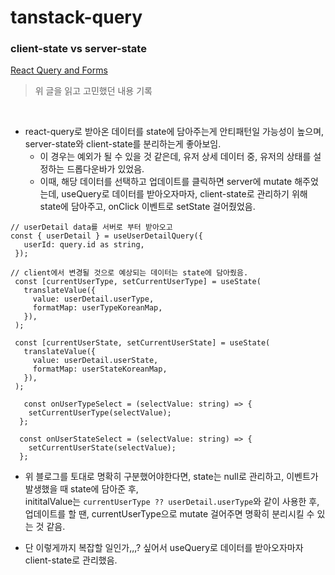 # tanstack-query

### client-state vs server-state

[React Query and Forms](https://tkdodo.eu/blog/react-query-and-forms)

> 위 글을 읽고 고민했던 내용 기록

<br>

- react-query로 받아온 데이터를 state에 담아주는게 안티패턴일 가능성이 높으며, server-state와 client-state를 분리하는게 좋아보임.
  - 이 경우는 예외가 될 수 있을 것 같은데, 유저 상세 데이터 중, 유저의 상태를 설정하는 드롭다운바가 있었음.
  - 이때, 해당 데이터를 선택하고 업데이트를 클릭하면 server에 mutate 해주었는데, useQuery로 데이터를 받아오자마자, client-state로 관리하기 위해 state에 담아주고, onClick 이벤트로 setState 걸어줬었음.

```TSX
// userDetail data를 서버로 부터 받아오고
const { userDetail } = useUserDetailQuery({
   userId: query.id as string,
 });

// client에서 변경될 것으로 예상되는 데이터는 state에 담아줬음.
 const [currentUserType, setCurrentUserType] = useState(
   translateValue({
     value: userDetail.userType,
     formatMap: userTypeKoreanMap,
   }),
 );

 const [currentUserState, setCurrentUserState] = useState(
   translateValue({
     value: userDetail.userState,
     formatMap: userStateKoreanMap,
   }),
 );

   const onUserTypeSelect = (selectValue: string) => {
    setCurrentUserType(selectValue);
  };

  const onUserStateSelect = (selectValue: string) => {
    setCurrentUserState(selectValue);
  };
```

- 위 블로그를 토대로 명확히 구분했어야한다면, state는 null로 관리하고, 이벤트가 발생했을 때 state에 담아준 후,  
  inititalValue는 `currentUserType ?? userDetail.userType`와 같이 사용한 후, 업데이트를 할 땐, currentUserType으로 mutate 걸어주면 명확히 분리시킬 수 있는 것 같음.

- 단 이렇게까지 복잡할 일인가,,,? 싶어서 useQuery로 데이터를 받아오자마자 client-state로 관리했음.
